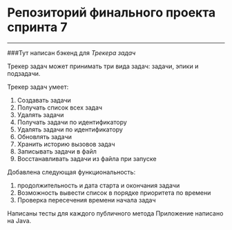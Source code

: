# Репозиторий финального проекта спринта 7
---

###Тут написан бэкенд для *Трекера задач*

Трекер задач может принимать три вида задач:  задачи, эпики и подзадачи.

Трекер задач умеет:
1. Создавать задачи
2. Получать список всех задач
3. Удалять задачи
4. Получать задачи по идентификатору
5. Удалять задачи по идентификатору
6. Обновлять задачи
7. Хранить историю вызовов задач
8. Записывать задачи в файл
9. Восстанавливать задачи из файла при запуске

Добавлена следующая функциональность: 
1. продолжительность и дата старта и окончания задачи
2. Возможность вывести список в порядке приоритета по времени
3. Проверка пересечения времени начала задач

Написаны тесты для каждого публичного метода
Приложение написано на Java.


